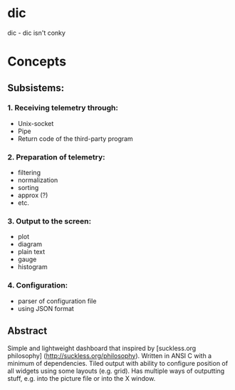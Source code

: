 # dic
dic - dic isn't conky

# Concepts

## Subsistems:

### 1. Receiving telemetry through:

* Unix-socket
* Pipe
* Return code of the third-party program

### 2. Preparation of telemetry:

* filtering
* normalization
* sorting
* approx (?)
* etc.

### 3. Output to the screen:

* plot
* diagram
* plain text
* gauge
* histogram

### 4. Configuration:

* parser of configuration file
* using JSON format

## Abstract

Simple and lightweight dashboard that inspired by [suckless.org philosophy] (http://suckless.org/philosophy). Written in ANSI C with a minimum of dependencies. Tiled output with ability to configure position of all widgets using some layouts (e.g. grid). Has multiple ways of outputting stuff, e.g. into the picture file or into the X window.
